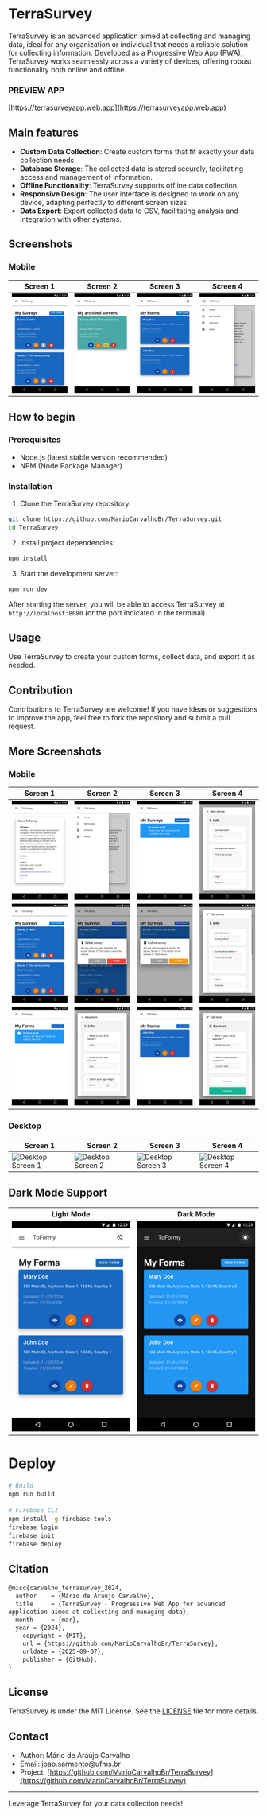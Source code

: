 # TerraSurvey

TerraSurvey is an advanced application aimed at collecting and managing data, ideal for any organization or individual that needs a reliable solution for collecting information. Developed as a Progressive Web App (PWA), TerraSurvey works seamlessly across a variety of devices, offering robust functionality both online and offline.

### PREVIEW APP
[https://terrasurveyapp.web.app](https://terrasurveyapp.web.app)

## Main features

- **Custom Data Collection**: Create custom forms that fit exactly your data collection needs.
- **Database Storage**: The collected data is stored securely, facilitating access and management of information.
- **Offline Functionality**: TerraSurvey supports offline data collection.
- **Responsive Design**: The user interface is designed to work on any device, adapting perfectly to different screen sizes.
- **Data Export**: Export collected data to CSV, facilitating analysis and integration with other systems.

## Screenshots

### Mobile

| Screen 1 | Screen 2 | Screen 3 | Screen 4 |
| --- | --- | --- | --- |
| ![Mobile Screen 5](screenshots/mobile/image_05.png) | ![Mobile Screen 13](screenshots/mobile/image_13.png) | ![Mobile Screen 14](screenshots/mobile/image_14.png) | ![Mobile Screen 02](screenshots/mobile/image_02.png) |

## How to begin

### Prerequisites

- Node.js (latest stable version recommended)
- NPM (Node Package Manager)

### Installation

1. Clone the TerraSurvey repository:

```bash
git clone https://github.com/MarioCarvalhoBr/TerraSurvey.git
cd TerraSurvey
```

2. Install project dependencies:

```bash
npm install
```

3. Start the development server:

```bash
npm run dev
```

After starting the server, you will be able to access TerraSurvey at `http://localhost:8080` (or the port indicated in the terminal).

## Usage

Use TerraSurvey to create your custom forms, collect data, and export it as needed.

## Contribution

Contributions to TerraSurvey are welcome! If you have ideas or suggestions to improve the app, feel free to fork the repository and submit a pull request.

## More Screenshots

### Mobile

| Screen 1 | Screen 2 | Screen 3 | Screen 4 |
| --- | --- | --- | --- |
| ![Mobile Screen 1](screenshots/mobile/image_01.png) | ![Mobile Screen 2](screenshots/mobile/image_02.png) | ![Mobile Screen 3](screenshots/mobile/image_03.png) | ![Mobile Screen 4](screenshots/mobile/image_04.png) |
| ![Mobile Screen 5](screenshots/mobile/image_05.png) | ![Mobile Screen 6](screenshots/mobile/image_06.png) | ![Mobile Screen 7](screenshots/mobile/image_07.png) | ![Mobile Screen 8](screenshots/mobile/image_08.png) |
| ![Mobile Screen 9](screenshots/mobile/image_09.png) | ![Mobile Screen 10](screenshots/mobile/image_10.png) | ![Mobile Screen 11](screenshots/mobile/image_11.png) | ![Mobile Screen 12](screenshots/mobile/image_12.png) |

### Desktop

| Screen 1 | Screen 2 | Screen 3 | Screen 4 |
| --- | --- | --- | --- |
| ![Desktop Screen 1](URL_DA_IMAGEM_1_DESKTOP) | ![Desktop Screen 2](URL_DA_IMAGEM_2_DESKTOP) | ![Desktop Screen 3](URL_DA_IMAGEM_3_DESKTOP) | ![Desktop Screen 4](URL_DA_IMAGEM_4_DESKTOP) |


## Dark Mode Support
| Light Mode | Dark Mode |
| --- | --- |
| ![Mobile Screen 14](screenshots/mobile/image_14.png) | ![Mobile Screen 15](screenshots/mobile/image_15.png) |

# Deploy
```bash
# Build
npm run build

# Firebase CLI
npm install -g firebase-tools
firebase login
firebase init
firebase deploy
```
## Citation
```
@misc{carvalho_terrasurvey_2024,
  author    = {Mário de Araújo Carvalho},
  title     = {TerraSurvey - Progressive Web App for advanced application aimed at collecting and managing data},
  month     = {mar},
  year = {2024},
	copyright = {MIT},
	url = {https://github.com/MarioCarvalhoBr/TerraSurvey},
	urldate = {2025-09-07},
	publisher = {GitHub},
}
```

## License

TerraSurvey is under the MIT License. See the [LICENSE](LICENSE) file for more details.

## Contact

- Author: Mário de Araújo Carvalho
- Email: joao.sarmento@ufms.br
- Project: [https://github.com/MarioCarvalhoBr/TerraSurvey](https://github.com/MarioCarvalhoBr/TerraSurvey)

---

Leverage TerraSurvey for your data collection needs!
